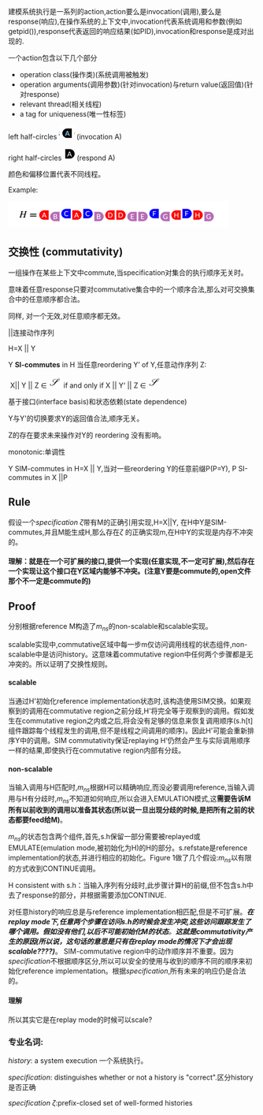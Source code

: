 建模系统执行是一系列的action,action要么是invocation(调用),要么是response(响应),在操作系统的上下文中,invocation代表系统调用和参数(例如getpid()),response代表返回的响应结果(如PID),invocation和response是成对出现的.

一个action包含以下几个部分

* operation class(操作类)(系统调用被触发)
* operation arguments(调用参数)(针对invocation)与return value(返回值)(针对response)
* relevant thread(相关线程)
* a tag for uniqueness(唯一性标签)



left half-circles  ![](left.png) (invocation A)

right half-circles ![](right.png)(respond A)

 颜色和偏移位置代表不同线程。

Example:

![](example.png)



## 交换性 (commutativity)

一组操作在某些上下文中commute,当specification对集合的执行顺序无关时。

意味着任意response只要对commutative集合中的一个顺序合法,那么对可交换集合中的任意顺序都合法。

同样, 对一个无效,对任意顺序都无效。



||连接动作序列

H=X || Y

Y **SI-commutes** in H 当任意reordering Y’ of Y,任意动作序列 Z:

​	X|| Y || Z  $\in$  ![](specification.png)  if and only if X || Y‘ || Z $\in$  ![](specification.png) 

基于接口(interface basis)和状态依赖(state dependence)

Y与Y'的切换要求Y的返回值合法,顺序无关。

Z的存在要求未来操作对Y的 reordering 没有影响。



monotonic:单调性

Y SIM-commutes in H=X || Y,当对一些reordering Y的任意前缀P(P=Y), P SI-commutes in X ||P



## Rule

假设一个$specification \ \zeta$带有M的正确引用实现,H=X||Y, 在H中Y是SIM-commutes,并且M能生成H,那么存在$\zeta$ 的正确实现m,在H中Y的实现是内存不冲突的。

#### 理解：就是在一个可扩展的接口,提供一个实现(任意实现,不一定可扩展),然后存在一个实现让这个接口在Y区域内能够不冲突。(注意Y要是commute的,open文件那个不一定是commute的)





## Proof

分别根据reference M构造了$m_{ns}$的non-scalable和scalable实现。

scalable实现中,commutative区域中每一步m仅访问调用线程的状态组件,non-scalable中是访问history。这意味着commutative region中任何两个步骤都是无冲突的。所以证明了交换性规则。

#### scalable

当通过H'初始化reference implementation状态时,该构造使用SIM交换。如果观察到的调用在commutative  region之前分歧,H'将完全等于观察到的调用。假如发生在commutative region之内或之后,将会没有足够的信息来恢复调用顺序(s.h[t]组件跟踪每个线程发生的调用,但不是线程之间调用的顺序)。因此H'可能会重新排序Y中的调用。SIM commutativity保证replaying H‘仍然会产生与实际调用顺序一样的结果,即使执行在commutative region内部有分歧。

#### non-scalable

当输入调用与H匹配时,$m_{ns}$根据H可以精确响应,而没必要调用reference,当输入调用与H有分歧时,$m_{ns}$不知道如何响应,所以会进入EMULATION模式,这**需要告诉M所有以前收到的调用以准备其状态(所以说一旦出现分歧的时候,是把所有之前的状态都要feed给M)**。

$m_{ns}$的状态包含两个组件,首先,s.h保留一部分需要被replayed或EMULATE(emulation mode,被初始化为H)的H的部分。s.refstate是reference implementation的状态,并进行相应的初始化。Figure 1做了几个假设:$m_{ns}$以有限的方式收到CONTINUE调用。

H consistent with s.h：当输入序列有分歧时,此步骤计算H的前缀,但不包含s.h中去了response的部分，并根据需要添加CONTINUE.

对任意history的响应总是与reference implementation相匹配,但是不可扩展。***在replay mode下,任意两个步骤在访问s.h的时候会发生冲突,这些访问跟踪发生了哪个调用。假如没有他们,以后不可能初始化M的状态**。**这就是commutativity产生的原因(所以说，这句话的意思是只有在replay mode的情况下才会出现scalable????)***。 SIM-commutative region中的动作顺序并不重要。因为$specification$不根据顺序区分,所以可以安全的使用与收到的顺序不同的顺序来初始化reference implementation。根据$specification$,所有未来的响应仍是合法的。



#### 理解

所以其实它是在replay mode的时候可以scale?









### 专业名词:

$history$: a system execution 一个系统执行。

$specification$: distinguishes whether or not a history is "correct".区分history是否正确

$specification \ \zeta$:prefix-closed set of well-formed histories







   













